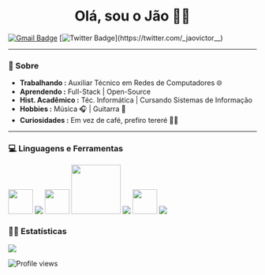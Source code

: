 <div>

  <h1 align="center"> Olá, sou o Jão 👨‍💻 </h1>
  
<div/>

  
 <div>
   
   [![Gmail Badge](https://img.shields.io/badge/-Gmail-c14438?style=flat-square&logo=Gmail&logoColor=white&link=mailto:code.jao@gmail.com)](mailto:code.jao@gmail.com) [![Twitter Badge](https://img.shields.io/badge/-Twitter-1da1f2?style=flat-square&labelColor=1da1f2&logo=twitter&logoColor=white&link=https://twitter.com/_jaovictor__)](https://twitter.com/_jaovictor__)
   
 <div/>
  
<div>
 
---------------------------------------------------------------------------------------------------------------------------------------------------------------------------------
### 🤔 Sobre
-  **Trabalhando :** Auxiliar Técnico em Redes de Computadores 🌐 
-  **Aprendendo :** Full-Stack | Open-Source 
-  **Hist. Acadêmico :** Téc. Informática | Cursando Sistemas de Informação 
-  **Hobbies :** Música 🎧 | Guitarra 🎸 
-  **Curiosidades :** Em vez de café, prefiro tereré 🧉😅 

---------------------------------------------------------------------------------------------------------------------------------------------------------------------------------
  
<div/>


<div>
  <h3> 💻 Linguagens e Ferramentas</h3>
  <p>
    <img src="https://i.giphy.com/media/LMt9638dO8dftAjtco/200.webp"   width="50">
    <img src="https://img.icons8.com/color/48/000000/postgreesql.png"/>
    <img src="https://i.giphy.com/media/IdyAQJVN2kVPNUrojM/200.webp" width="50">
    <img src="https://media.giphy.com/media/kH1DBkPNyZPOk0BxrM/giphy.gif" width="100">
    <img src="https://img.icons8.com/nolan/64/java-coffee-cup-logo.png"/>
    <img src="https://cdn.icon-icons.com/icons2/1381/PNG/512/qt_94938.png" width="50" />
    <img src="https://img.icons8.com/color/48/000000/linux--v2.png"/>
 
    
</div> 

 <h3> 🧑‍💻 Estatísticas </h3>

<div>

<img src="https://github-readme-stats.vercel.app/api?username=jao-victor&show_icons=true&hide_border=true&theme=dark">

<div/>
  
 ![Profile views](https://gpvc.arturio.dev/jao-victor)
  
